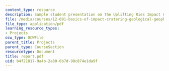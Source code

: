 ```yaml
---
content_type: resource
description: Sample student presentation on the Uplifting Ries Impact Crater.
file: /media/courses/12-091-basics-of-impact-cratering-geological-geophysical-geochemical-environmental-studies-of-some-impact-craters-of-the-earth-january-iap-2008/b4f218179a4b2a800b7d98c874e1da9f_report.pdf
file_type: application/pdf
learning_resource_types:
- Projects
ocw_type: OCWFile
parent_title: Projects
parent_type: CourseSection
resourcetype: Document
title: report.pdf
uid: b4f21817-9a4b-2a80-0b7d-98c874e1da9f
---
```

